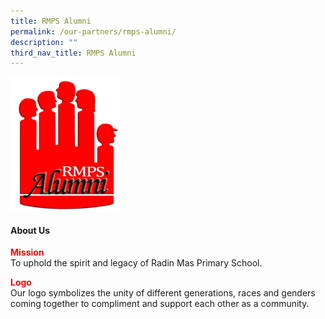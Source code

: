 ```yaml
---
title: RMPS Alumni
permalink: /our-partners/rmps-alumni/
description: ""
third_nav_title: RMPS Alumni
---
```

<img style="width: 35%;" src="/images/alum.jpg" />
<h4><strong>About Us</strong></h4>
<p><strong><span style="color: #ff0000;">Mission</span></strong><br />To uphold the spirit and legacy of Radin Mas Primary School.</p>
<p><strong><span style="color: #ff0000;">Logo</span></strong><br />Our logo symbolizes the unity of different generations, races and genders coming together to compliment and support each other as a community.</p>
